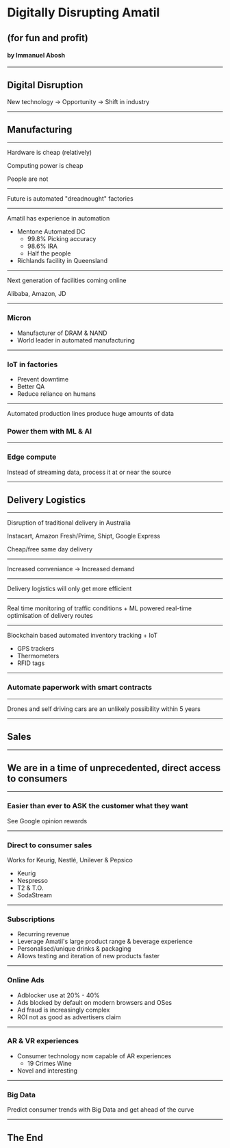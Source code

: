 <!-- http://www.intervaltimer.com/timers/8545455-presentation -->
<!-- https://www.online-stopwatch.com/loop-countdown/full-screen/ -->

# Digitally Disrupting Amatil

## (for fun and profit)

#### by Immanuel Abosh

---
<!-- -->
## Digital Disruption

New technology →  Opportunity →  Shift in industry

---

## Manufacturing

---

Hardware is cheap (relatively)

Computing power is cheap

People are not

---

Future is automated "dreadnought" factories

---

Amatil has experience in automation

- Mentone Automated DC
  - 99.8% Picking accuracy
  - 98.6% IRA
  - Half the people
- Richlands facility in Queensland

---

Next generation of facilities coming online

Alibaba, Amazon, JD

---

### Micron

- Manufacturer of DRAM & NAND
- World leader in automated manufacturing

---

### IoT in factories

- Prevent downtime
- Better QA
- Reduce reliance on humans

---

Automated production lines produce huge amounts of data

### Power them with ML & AI

---

### Edge compute

Instead of streaming data, process it at or near the source

---

## Delivery Logistics

---

Disruption of traditional delivery in Australia

Instacart, Amazon Fresh/Prime, Shipt, Google Express

Cheap/free same day delivery

---

Increased conveniance → Increased demand

---

Delivery logistics will only get more efficient

---

Real time monitoring of traffic conditions + ML powered real-time optimisation of delivery routes

---

Blockchain based automated inventory tracking + IoT

- GPS trackers
- Thermometers
- RFID tags

---

### Automate paperwork with smart contracts

---

Drones and self driving cars are an unlikely possibility within 5 years

---

## Sales

---

## We are in a time of unprecedented, direct access to consumers

---

### Easier than ever to ASK the customer what they want

See Google opinion rewards

---

### Direct to consumer sales

Works for Keurig, Nestlé, Unilever & Pepsico

- Keurig
- Nespresso
- T2 & T.O.
- SodaStream

---

### Subscriptions

- Recurring revenue
- Leverage Amatil's large product range & beverage experience
- Personalised/unique drinks & packaging
- Allows testing and iteration of new products faster

---

### Online Ads

- Adblocker use at 20% - 40%
- Ads blocked by default on modern browsers and OSes
- Ad fraud is increasingly complex
- ROI not as good as advertisers claim

---

### AR & VR experiences

- Consumer technology now capable of AR experiences
  - 19 Crimes Wine
- Novel and interesting

---

### Big Data

Predict consumer trends with Big Data and get ahead of the curve

---

## The End
